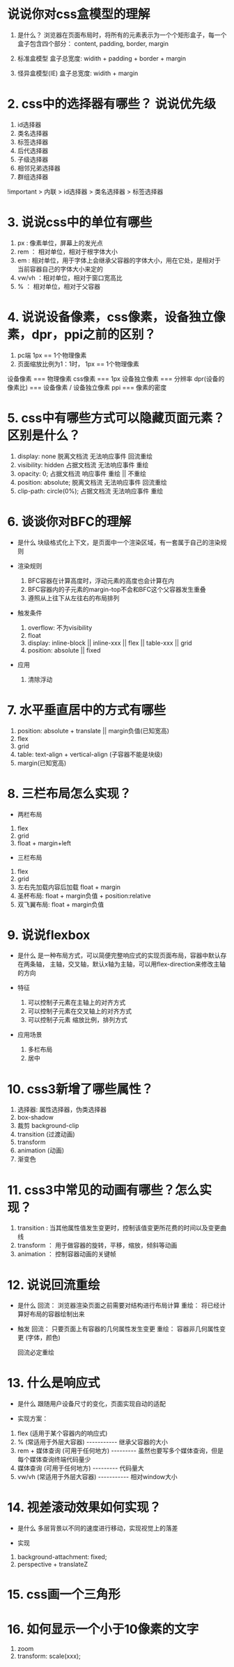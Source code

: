# 说说你对css盒模型的理解
1. 是什么？
浏览器在页面布局时，将所有的元素表示为一个个矩形盒子，每一个盒子包含四个部分：
content, padding, border, margin

2. 标准盒模型
盒子总宽度: widith + padding + border + margin

3. 怪异盒模型(IE)
盒子总宽度: widith + margin

# 2. css中的选择器有哪些？ 说说优先级
1. id选择器
2. 类名选择器
3. 标签选择器
4. 后代选择器
5. 子级选择器
6. 相邻兄弟选择器
7. 群组选择器

!important > 内联 > id选择器 > 类名选择器 > 标签选择器

# 3. 说说css中的单位有哪些
1. px : 像素单位，屏幕上的发光点
2. rem ： 相对单位，相对于根字体大小
3. em : 相对单位，用于字体上会继承父容器的字体大小，用在它处，是相对于当前容器自己的字体大小来定的
4. vw/vh ：相对单位，相对于窗口宽高比
5. % ： 相对单位，相对于父容器

# 4. 说说设备像素，css像素，设备独立像素，dpr，ppi之前的区别？
1. pc端 1px == 1个物理像素
2. 页面缩放比例为1：1时， 1px == 1个物理像素

设备像素 === 物理像素
css像素 === 1px
设备独立像素 === 分辨率
dpr(设备的像素比) === 设备像素 / 设备独立像素 
ppi === 像素的密度

# 5. css中有哪些方式可以隐藏页面元素？区别是什么？
1. display: none        脱离文档流    无法响应事件    回流重绘
2. visibility: hidden   占据文档流    无法响应事件    重绘 
3. opacity: 0;          占据文档流    响应事件        重绘 || 不重绘
4. position: absolute;  脱离文档流    无法响应事件    回流重绘
5. clip-path: circle(0%); 占据文档流 无法响应事件     重绘

# 6. 谈谈你对BFC的理解
- 是什么
    块级格式化上下文，是页面中一个渲染区域，有一套属于自己的渲染规则

- 渲染规则
    1. BFC容器在计算高度时，浮动元素的高度也会计算在内
    2. BFC容器内的子元素的margin-top不会和BFC这个父容器发生重叠
    3. 遵照从上往下从左往右的布局排列

- 触发条件
    1. overflow: 不为visibility
    2. float
    3. display: inline-block || inline-xxx || flex || table-xxx || grid
    4. position: absolute || fixed

- 应用
    1. 清除浮动


# 7. 水平垂直居中的方式有哪些
1. position: absolute + translate || margin负值(已知宽高)
2. flex
3. grid
4. table: text-align + vertical-align (子容器不能是块级)
5. margin(已知宽高)


# 8. 三栏布局怎么实现？
- 两栏布局
1. flex
2. grid
3. float + margin+left

- 三栏布局
1. flex
2. grid
3. 左右先加载内容后加载 float + margin
4. 圣杯布局: float + margin负值 + position:relative
5. 双飞翼布局: float + margin负值

# 9. 说说flexbox
- 是什么
    是一种布局方式，可以简便完整响应式的实现页面布局，容器中默认存在两条轴，
    主轴，交叉轴，默认x轴为主轴，可以用flex-direction来修改主轴的方向

- 特征
    1. 可以控制子元素在主轴上的对齐方式
    2. 可以控制子元素在交叉轴上的对齐方式
    3. 可以控制子元素 缩放比例，排列方式

- 应用场景
    1. 多栏布局
    2. 居中

# 10. css3新增了哪些属性？
1. 选择器: 属性选择器，伪类选择器
2. box-shadow
3. 裁剪 background-clip
4. transition  (过渡动画)
5. transform
6. animation   (动画)
7. 渐变色

# 11. css3中常见的动画有哪些？怎么实现？
1. transition : 当其他属性值发生变更时，控制该值变更所花费的时间以及变更曲线
2. transform ： 用于做容器的旋转，平移，缩放，倾斜等动画
3. animation ： 控制容器动画的关键帧

# 12. 说说回流重绘
- 是什么
    回流： 浏览器渲染页面之前需要对结构进行布局计算
    重绘： 将已经计算好布局的容器绘制出来

- 触发
    回流： 只要页面上有容器的几何属性发生变更
    重绘： 容器非几何属性变更   (字体，颜色)

    回流必定重绘

# 13. 什么是响应式
- 是什么
跟随用户设备尺寸的变化，页面实现自动的适配

- 实现方案：
1. flex (适用于某个容器内的响应式)    
2. % (常适用于外层大容器)    -----------   继承父容器的大小
3. rem + 媒体查询 (可用于任何地方)  --------- 虽然也要写多个媒体查询，但是每个媒体查询终端代码量少
4. 媒体查询 (可用于任何地方) --------- 代码量大
5. vw/vh (常适用于外层大容器)   -----------  相对window大小

# 14. 视差滚动效果如何实现？
- 是什么
多层背景以不同的速度进行移动，实现视觉上的落差

- 实现
1. background-attachment: fixed;
2. perspective + translateZ

# 15. css画一个三角形

# 16. 如何显示一个小于10像素的文字
1. zoom
2. transform: scale(xxx);
